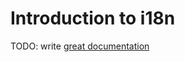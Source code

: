 # Introduction to i18n

TODO: write [great documentation](http://jacobian.org/writing/what-to-write/)
